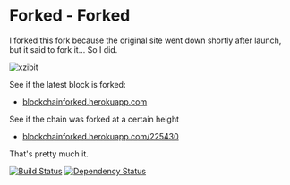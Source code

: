 Forked - Forked
===============

I forked this fork because the original site went down shortly after launch, but it said to fork it... So I did.

![xzibit](http://cdn.memegenerator.net/instances/400x/36344396.jpg)

See if the latest block is forked:
 - [blockchainforked.herokuapp.com](blockchainforked.herokuapp.com)

See if the chain was forked at a certain height
 - [blockchainforked.herokuapp.com/225430](http://blockchainforked.herokuapp.com/225430)

That's pretty much it.

[![Build Status](https://travis-ci.org/PartTimeLegend/Forked.png?branch=master)](https://travis-ci.org/PartTimeLegend/Forked) [![Dependency Status](https://gemnasium.com/PartTimeLegend/Forked.png)](https://gemnasium.com/PartTimeLegend/Forked)